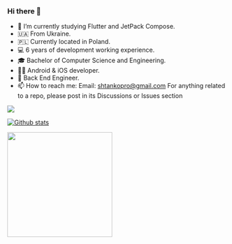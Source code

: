 ### Hi there 👋
- 🔭 I’m currently studying Flutter and JetPack Compose.
- 🇺🇦  From Ukraine.
- 🇵🇱  Currently located in Poland.
- 💻  6 years of development working experience.
- 🎓  Bachelor of Computer Science and Engineering.
- 🤖🍏  Android & iOS developer.
- 🧭  Back End Engineer.
- 📫 How to reach me:
Email: shtankopro@gmail.com
For anything related to a repo, please post in its Discussions or Issues section

[![](https://visitcount.itsvg.in/api?id=ashtanko&label=Profile%20Views&color=0&icon=6&pretty=false)](https://visitcount.itsvg.in)
<!--
**ashtanko/ashtanko** is a ✨ _special_ ✨ repository because its `README.md` (this file) appears on your GitHub profile.

Here are some ideas to get you started:

- 🔭 I’m currently working on ...
- 🌱 I’m currently learning ...
- 👯 I’m looking to collaborate on ...
- 🤔 I’m looking for help with ...
- 💬 Ask me about ...
- 📫 How to reach me: ...
- 😄 Pronouns: ...
- ⚡ Fun fact: ...
-->

<a href="https://github.com/anuraghazra/github-readme-stats">
  
  ![Github stats](https://github-readme-stats.vercel.app/api?username=ashtanko&show_icons=true&theme=tokyonight)
  
</a>

<img src="https://i.imgur.com/kdKhgx6.gif" width="240px" align="center">
